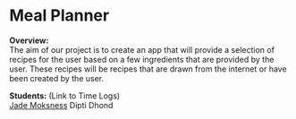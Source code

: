 # Meal Planner
**Overview:**<br>
The aim of our project is to create an app that will provide a selection of 
recipes for the user based on a few ingredients that are provided by the user. 
These recipes will be recipes that are drawn from the internet or have been
created by the user.

**Students:** (Link to Time Logs)<br>
[Jade Moksness](https://gitlab.cs.wwu.edu/dhondd/meal-planner/wikis/Time-Log)
Dipti Dhond

